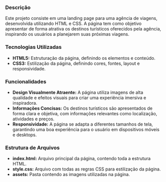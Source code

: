 ### **Descrição**

Este projeto consiste em uma landing page para uma agência de viagens, desenvolvida utilizando HTML e CSS. A página tem como objetivo apresentar de forma atrativa os destinos turísticos oferecidos pela agência, inspirando os usuários a planejarem suas próximas viagens.

### **Tecnologias Utilizadas**

- **HTML5:** Estruturação da página, definindo os elementos e conteúdo.
- **CSS3:** Estilização da página, definindo cores, fontes, layout e responsividade.

### **Funcionalidades**

- **Design Visualmente Atraente:** A página utiliza imagens de alta qualidade e efeitos visuais para criar uma experiência imersiva e inspiradora.
- **Informações Concisas:** Os destinos turísticos são apresentados de forma clara e objetiva, com informações relevantes como localização, atividades e preços.
- **Responsividade:** A página se adapta a diferentes tamanhos de tela, garantindo uma boa experiência para o usuário em dispositivos móveis e desktops.

### **Estrutura de Arquivos**

- **index.html:** Arquivo principal da página, contendo toda a estrutura HTML.
- **style.css:** Arquivo com todas as regras CSS para estilização da página.
- **assets:** Pasta contendo as imagens utilizadas na página.
